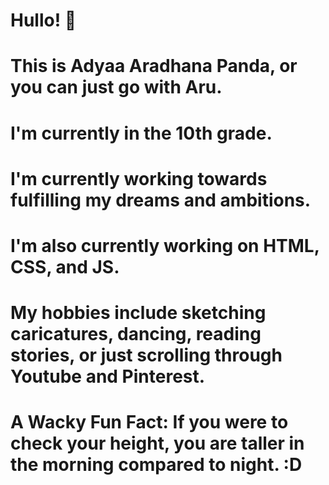 # Hullo! 👋
# This is Adyaa Aradhana Panda, or you can just go with Aru. 
# I'm currently in the 10th grade.
# I'm currently working towards fulfilling my dreams and ambitions.
# I'm also currently working on HTML, CSS, and JS.
# My hobbies include sketching caricatures, dancing, reading stories, or just scrolling through Youtube and Pinterest.
# A Wacky Fun Fact: If you were to check your height, you are taller in the morning compared to night. :D
